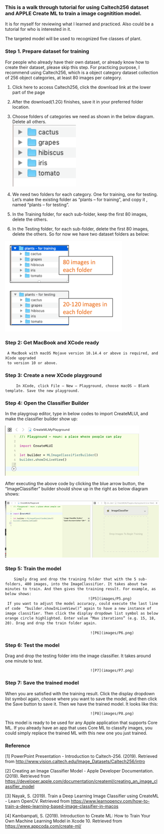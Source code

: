 ### This is a walk through tutorial for using Caltech256 dataset and APPLE Create ML to train a image cognitition model. 
It is for myself for reviewing what I learned and practiced. Also could be a tutorial for who is interested in it. 

The targeted model will be used to recognized five classes of plant. 

### Step 1. Prepare dataset for training
 For people who already have their own dataset, or already know how to create their dataset, please skip this step.
 For practicing purpose, I recommend using Caltech256, which is a object category dataset collection of 256 object categories, at least 80 images per category. 
 
1)	Click here to access Caltech256, click the download link at the lower part of the page

2)	After the download(1.2G) finishes, save it in your preferred folder location. 

3)	Choose folders of categories we need as shown in the below diagram. Delete all others.  
![Image Folders](images/P1.png)

4)	We need two folders for each category. One for training, one for testing. Let’s make the existing folder as “plants – for training”, and copy it , named “plants – for testing”.

5)	In the Training folder, for each sub-folder, keep the first 80 images, delete the others.

6)	In the Testing folder, for each sub-folder, delete the first 80 images, delete the others. 
So for now we have two dataset folders as below:

![Two Types of Image Folders](images/P2.png)

### Step 2: Get MacBook and XCode ready
     A MacBook with macOS Mojave version 10.14.4 or above is required, and XCode upgraded 
     to version 10 or above. 

### Step 3: Create a new XCode playground 
         In XCode, click File – New – Playground, choose macOS – Blank template. Save the new playground.
         
### Step 4: Open the Classifier Builder 
In the playgroup editor, type in below codes to import CreateMLUI, and make the classifier builder show up:

![P3](images/P3.png)

After executing the above code by clicking the blue arrow button, the “ImageClassifier” builder should show up in the right as below diagram shows:

![P4](images/P4.png)


### Step 5: Train the model
        Simply drag and drop the training folder that with the 5 sub-folders, 400 images, into the ImageClassifier. It takes about two minutes to train. And then gives the training result. For example, as below shows:
                                          ![P5](images/P5.png) 
     If you want to adjust the model accuracy, could execute the last line of code  “builder.showInLiveView()” again to have a new instance of image classifier. Then click the display dropdown list symbol as below orange circle highlighted. Enter value “Max iterations” (e.g. 15, 18, 20). Drag and drop the train folder again.
     
                                           ![P6](images/P6.png)     

### Step 6: Test the model
Drag and drop the testing folder into the image classifier. It takes around one minute to test. 

                                           ![P7](images/P7.png) 

### Step 7: Save the trained model
When you are satisfied with the training result. Click the display dropdown list symbol  again, choose where you want to save the model, and then click the Save button to save it. 
Then we have the trained model. It looks like this: 

                                           ![P8](images/P8.png) 
                                           
This model is ready to be used for any Apple application that supports Core ML. If you already have an app that uses Core ML to classify images, you could simply replace the trained ML with this new one you just trained. 

### Reference
[1] PowerPoint Presentation - Introduction to Caltech-256. (2019). Retrieved from http://www.vision.caltech.edu/Image_Datasets/Caltech256/intro

[2] Creating an Image Classifier Model - Apple Developer Documentation. (2019). Retrieved from https://developer.apple.com/documentation/createml/creating_an_image_classifier_model

[3] Nayak, S. (2019). Train a Deep Learning Image Classifier using CreateML - Learn OpenCV. Retrieved from https://www.learnopencv.com/how-to-train-a-deep-learning-based-image-classifier-in-macos

[4] Kambampati, S. (2019). Introduction to Create ML: How to Train Your Own Machine Learning Model in Xcode 10. Retrieved from https://www.appcoda.com/create-ml/
